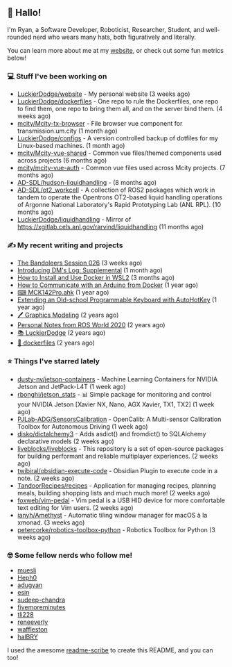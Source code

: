 ## 👋 Hallo!

I'm Ryan, a Software Developer, Roboticist, Researcher, Student, and well-rounded nerd who wears many hats, both figuratively and literally.

You can learn more about me at my [website](https://ryandlewis.dev), or check out some fun metrics below!

### 💻 Stuff I've been working on

- [LuckierDodge/website](https://github.com/LuckierDodge/website) - My personal website (3 weeks ago)
- [LuckierDodge/dockerfiles](https://github.com/LuckierDodge/dockerfiles) - One repo to rule the Dockerfiles, one repo to find them, one repo to bring them all, and on the server bind them. (4 weeks ago)
- [mcity/Mcity-tx-browser](https://github.com/mcity/Mcity-tx-browser) - File browser vue component for transmission.um.city (1 month ago)
- [LuckierDodge/configs](https://github.com/LuckierDodge/configs) - A version controlled backup of dotfiles for my Linux-based machines. (1 month ago)
- [mcity/Mcity-vue-shared](https://github.com/mcity/Mcity-vue-shared) - Common vue files/themed components used across projects (6 months ago)
- [mcity/mcity-vue-auth](https://github.com/mcity/mcity-vue-auth) - Common vue files used across Mcity projects. (7 months ago)
- [AD-SDL/hudson-liquidhandling](https://github.com/AD-SDL/hudson-liquidhandling) -  (8 months ago)
- [AD-SDL/ot2_workcell](https://github.com/AD-SDL/ot2_workcell) - A collection of ROS2 packages which work in tandem to operate the Opentrons OT2-based liquid handling operations of Argonne National Laboratory&#39;s Rapid Prototyping Lab (ANL RPL). (10 months ago)
- [LuckierDodge/liquidhandling](https://github.com/LuckierDodge/liquidhandling) - Mirror of https://xgitlab.cels.anl.gov/rarvind/liquidhandling (11 months ago)

### ✍ My recent writing and projects

- [The Bandoleers Session 026](https://ryandlewis.dev/posts/ttrpg/thebandoleers026/) (3 weeks ago)
- [Introducing DM&#39;s Log: Supplemental](https://ryandlewis.dev/posts/ttrpg/introducingdmslog/) (1 month ago)
- [How to Install and Use Docker in WSL2](https://ryandlewis.dev/posts/howtowsldocker/) (3 months ago)
- [How to Communicate with an Arduino from Docker](https://ryandlewis.dev/posts/howtoarduinodocker/) (1 year ago)
- [⌨ MCK142Pro.ahk](https://ryandlewis.dev/projects/mck142pro/) (1 year ago)
- [Extending an Old-school Programmable Keyboard with AutoHotKey](https://ryandlewis.dev/posts/mck142pro/) (1 year ago)
- [🖊 Graphics Modeling](https://ryandlewis.dev/projects/graphics/) (2 years ago)
- [Personal Notes from ROS World 2020](https://ryandlewis.dev/posts/rosworld2020/) (2 years ago)
- [📚 LuckierDodge](https://ryandlewis.dev/projects/README/) (2 years ago)
- [🐋 dockerfiles](https://ryandlewis.dev/projects/dockerfiles/) (2 years ago)

### ⭐ Things I've starred lately

- [dusty-nv/jetson-containers](https://github.com/dusty-nv/jetson-containers) - Machine Learning Containers for NVIDIA Jetson and JetPack-L4T (1 week ago)
- [rbonghi/jetson_stats](https://github.com/rbonghi/jetson_stats) - 📊 Simple package for monitoring and control your NVIDIA Jetson [Xavier NX, Nano, AGX Xavier, TX1, TX2] (1 week ago)
- [PJLab-ADG/SensorsCalibration](https://github.com/PJLab-ADG/SensorsCalibration) - OpenCalib: A Multi-sensor Calibration Toolbox for Autonomous Driving (1 week ago)
- [disko/dictalchemy3](https://github.com/disko/dictalchemy3) - Adds asdict() and fromdict() to SQLAlchemy declarative models (2 weeks ago)
- [liveblocks/liveblocks](https://github.com/liveblocks/liveblocks) - This repository is a set of open-source packages for building performant and reliable multiplayer experiences. (2 weeks ago)
- [twibiral/obsidian-execute-code](https://github.com/twibiral/obsidian-execute-code) - Obsidian Plugin to execute code in a note. (2 weeks ago)
- [TandoorRecipes/recipes](https://github.com/TandoorRecipes/recipes) - Application for managing recipes, planning meals, building shopping lists and much much more! (2 weeks ago)
- [foxweb/vim-pedal](https://github.com/foxweb/vim-pedal) - Vim pedal is a USB HID device for more comfortable text editing for Vim users. (2 weeks ago)
- [ianyh/Amethyst](https://github.com/ianyh/Amethyst) - Automatic tiling window manager for macOS à la xmonad. (3 weeks ago)
- [petercorke/robotics-toolbox-python](https://github.com/petercorke/robotics-toolbox-python) - Robotics Toolbox for Python (3 weeks ago)

### 🤓 Some fellow nerds who follow me!

- [muesli](https://github.com/muesli)
- [Heph0](https://github.com/Heph0)
- [adugyan](https://github.com/adugyan)
- [esin](https://github.com/esin)
- [sudeep-chandra](https://github.com/sudeep-chandra)
- [fivemoreminutes](https://github.com/fivemoreminutes)
- [tli228](https://github.com/tli228)
- [reneeverly](https://github.com/reneeverly)
- [waffleston](https://github.com/waffleston)
- [halBRY](https://github.com/halBRY)

I used the awesome [readme-scribe](https://github.com/muesli/readme-scribe) to create this README, and you can too!
